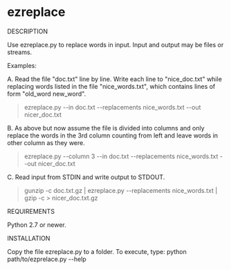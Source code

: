 # ezreplace

DESCRIPTION

Use ezreplace.py to replace words in input. Input and output may be files or streams.

Examples:

A. Read the file "doc.txt" line by line. Write each line to "nice_doc.txt" while replacing words 
listed in the file "nice_words.txt", which contains lines of form "old_word new_word".

> ezreplace.py --in doc.txt --replacements nice_words.txt --out nicer_doc.txt

B. As above but now assume the file is divided into columns and only replace the words in the
3rd column counting from left and leave words in other column as they were.

> ezreplace.py --column 3 --in doc.txt --replacements nice_words.txt --out nicer_doc.txt

C. Read input from STDIN and write output to STDOUT.

> gunzip -c doc.txt.gz | ezreplace.py --replacements nice_words.txt | gzip -c > nicer_doc.txt.gz

REQUIREMENTS

Python 2.7 or newer.


INSTALLATION

Copy the file ezreplace.py to a folder. To execute, type:
python path/to/ezprelace.py --help

